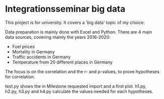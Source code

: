 # Integrationsseminar big data

This project is for university. It covers a 'big data' topic of my choice.

Data preparation is mainly done with Excel and Python. There are 4 main data sources, covering mainly the years 2016-2020:

- Fuel prices
- Mortality in Germany
- Traffic accidents in Germany
- Temperature from 20 different places in Germany

The focus is on the correlation and the r- and p-values, to prove hypotheses for correlation.

test.py shows the in Milestone requested import and a first plot.
h1.py, h2.py, h3.py and h4.py calculate the values needed for each hypotheses.
